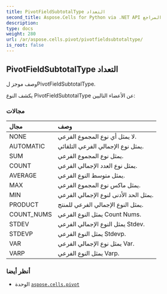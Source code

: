 ```yaml
---
title: PivotFieldSubtotalType التعداد
second_title: Aspose.Cells for Python via .NET API المراجع
description:
type: docs
weight: 280
url: /ar/aspose.cells.pivot/pivotfieldsubtotaltype/
is_root: false
---
```

##  PivotFieldSubtotalType التعداد
وصف موجز لPivotFieldSubtotalType.



يكشف النوع PivotFieldSubtotalType عن الأعضاء التاليين:

###  مجالات
| مجال| وصف|
| :- | :- |
| NONE | لا يمثل أي نوع المجموع الفرعي.|
| AUTOMATIC |يمثل نوع الإجمالي الفرعي التلقائي.|
| SUM | يمثل نوع المجموع الفرعي.|
| COUNT | يمثل نوع العدد الإجمالي الفرعي.|
| AVERAGE | يمثل متوسط النوع الفرعي.|
| MAX | يمثل ماكس نوع المجموع الفرعي.|
| MIN | يمثل الحد الأدنى لنوع الإجمالي الفرعي.|
| PRODUCT | يمثل النوع الإجمالي الفرعي للمنتج.|
| COUNT_NUMS | يمثل النوع الفرعي Count Nums.|
| STDEV | يمثل النوع الإجمالي الفرعي Stdev.|
| STDEVP | يمثل النوع الفرعي Stdevp.|
| VAR | يمثل نوع الإجمالي الفرعي Var.|
| VARP | يمثل النوع الفرعي Varp.|



###  أنظر أيضا
* الوحدة [`aspose.cells.pivot`](..)
